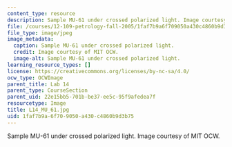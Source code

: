 ```yaml
---
content_type: resource
description: Sample MU-61 under crossed polarized light. Image courtesy of MIT OCW.
file: /courses/12-109-petrology-fall-2005/1faf7b9a6f709050a430c4860b9d3b75_L14_MU_61.jpg
file_type: image/jpeg
image_metadata:
  caption: Sample MU-61 under crossed polarized light.
  credit: Image courtesy of MIT OCW.
  image-alt: Sample MU-61 under crossed polarized light.
learning_resource_types: []
license: https://creativecommons.org/licenses/by-nc-sa/4.0/
ocw_type: OCWImage
parent_title: Lab 14
parent_type: CourseSection
parent_uid: 22e15bb5-701b-be37-ee5c-95f9afedea7f
resourcetype: Image
title: L14_MU_61.jpg
uid: 1faf7b9a-6f70-9050-a430-c4860b9d3b75
---
```

Sample MU-61 under crossed polarized light. Image courtesy of MIT OCW.